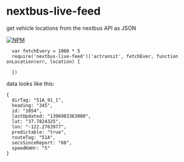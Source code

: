 # nextbus-live-feed

get vehicle locations from the nextbus API as JSON

[![NPM](https://nodei.co/npm/nextbus-live-feed.png)](https://nodei.co/npm/nextbus-live-feed/)

```
  var fetchEvery = 1000 * 5
  require('nextbus-live-feed')('actransit', fetchEver, function onLocation(err, location) {
    
  })
```

data looks like this:

```
{
  dirTag: "51A_91_1",
  heading: "345",
  id: "1054",
  lastUpdated: "1396983363000",
  lat: "37.7824325",
  lon: "-122.2763977",
  predictable: "true",
  routeTag: "51A",
  secsSinceReport: "68",
  speedKmHr: "5"
}
````
